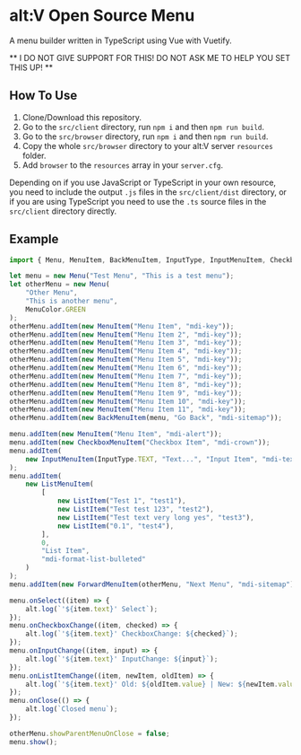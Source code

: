 # alt:V Open Source Menu

A menu builder written in TypeScript using Vue with Vuetify.

** I DO NOT GIVE SUPPORT FOR THIS! DO NOT ASK ME TO HELP YOU SET THIS UP! **

## How To Use

1. Clone/Download this repository.
2. Go to the `src/client` directory, run `npm i` and then `npm run build`.
3. Go to the `src/browser` directory, run `npm i` and then `npm run build`.
4. Copy the whole `src/browser` directory to your alt:V server `resources` folder.
5. Add `browser` to the `resources` array in your `server.cfg`.

Depending on if you use JavaScript or TypeScript in your own resource, you need to include the output `.js` files
in the `src/client/dist` directory, or if you are using TypeScript you need to use the `.ts` source files in the `src/client`
directory directly.

## Example

```ts
import { Menu, MenuItem, BackMenuItem, InputType, InputMenuItem, CheckboxMenuItem, ListItem, ForwardMenuItem } from "./menu";

let menu = new Menu("Test Menu", "This is a test menu");
let otherMenu = new Menu(
    "Other Menu",
    "This is another menu",
    MenuColor.GREEN
);
otherMenu.addItem(new MenuItem("Menu Item", "mdi-key"));
otherMenu.addItem(new MenuItem("Menu Item 2", "mdi-key"));
otherMenu.addItem(new MenuItem("Menu Item 3", "mdi-key"));
otherMenu.addItem(new MenuItem("Menu Item 4", "mdi-key"));
otherMenu.addItem(new MenuItem("Menu Item 5", "mdi-key"));
otherMenu.addItem(new MenuItem("Menu Item 6", "mdi-key"));
otherMenu.addItem(new MenuItem("Menu Item 7", "mdi-key"));
otherMenu.addItem(new MenuItem("Menu Item 8", "mdi-key"));
otherMenu.addItem(new MenuItem("Menu Item 9", "mdi-key"));
otherMenu.addItem(new MenuItem("Menu Item 10", "mdi-key"));
otherMenu.addItem(new MenuItem("Menu Item 11", "mdi-key"));
otherMenu.addItem(new BackMenuItem(menu, "Go Back", "mdi-sitemap"));

menu.addItem(new MenuItem("Menu Item", "mdi-alert"));
menu.addItem(new CheckboxMenuItem("Checkbox Item", "mdi-crown"));
menu.addItem(
    new InputMenuItem(InputType.TEXT, "Text...", "Input Item", "mdi-text")
);
menu.addItem(
    new ListMenuItem(
        [
            new ListItem("Test 1", "test1"),
            new ListItem("Test test 123", "test2"),
            new ListItem("Test text very long yes", "test3"),
            new ListItem("0.1", "test4"),
        ],
        0,
        "List Item",
        "mdi-format-list-bulleted"
    )
);
menu.addItem(new ForwardMenuItem(otherMenu, "Next Menu", "mdi-sitemap"));

menu.onSelect((item) => {
    alt.log(`'${item.text}' Select`);
});
menu.onCheckboxChange((item, checked) => {
    alt.log(`'${item.text}' CheckboxChange: ${checked}`);
});
menu.onInputChange((item, input) => {
    alt.log(`'${item.text}' InputChange: ${input}`);
});
menu.onListItemChange((item, newItem, oldItem) => {
    alt.log(`'${item.text}' Old: ${oldItem.value} | New: ${newItem.value}`);
});
menu.onClose(() => {
    alt.log(`Closed menu`);
});

otherMenu.showParentMenuOnClose = false;
menu.show();
```
